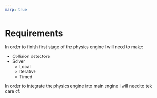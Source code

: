 ```yaml
---
marp: true
---
```


# Requirements

In order to finish first stage of the physics engine I will need to make:

- Collision detectors
- Solver
  - Local
  - Iterative
  - Timed

In order to integrate the physics engine into main engine i will need to tek care of:
